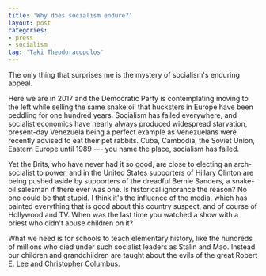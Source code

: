 ```yaml
---
title: 'Why does socialism endure?'
layout: post
categories:
- press
- socialism
tag: 'Taki Theodoracopulos'
---
```


The only thing that surprises me is the mystery of socialism's enduring appeal.  
  
Here we are in 2017 and the Democratic Party is contemplating moving to the left while selling the same snake oil that hucksters in Europe have been peddling for one hundred years. Socialism has failed everywhere, and socialist economics have nearly always produced widespread starvation, present-day Venezuela being a perfect example as Venezuelans were recently advised to eat their pet rabbits. Cuba, Cambodia, the Soviet Union, Eastern Europe until 1989 --- you name the place, socialism has failed.

Yet the Brits, who have never had it so good, are close to electing an arch-socialist to power, and in the United States supporters of Hillary Clinton are being pushed aside by supporters of the dreadful Bernie Sanders, a snake-oil salesman if there ever was one. Is historical ignorance the reason? No one could be that stupid. I think it's the influence of the media, which has painted everything that is good about this country suspect, and of course of Hollywood and TV. When was the last time you watched a show with a priest who didn't abuse children on it?

What we need is for schools to teach elementary history, like the hundreds of millions who died under such socialist leaders as Stalin and Mao. Instead our children and grandchildren are taught about the evils of the great Robert E. Lee and Christopher Columbus.